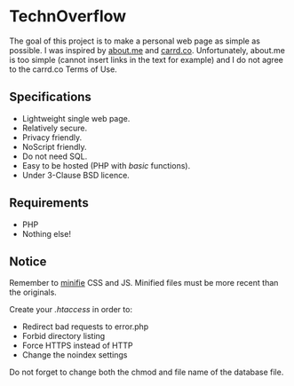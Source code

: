 TechnOverflow
=============

The goal of this project is to make a personal web page as simple as possible. I was inspired by [about.me](about.me) and [carrd.co](carrd.co). Unfortunately, about.me is too simple (cannot insert links in the text for example) and I do not agree to the carrd.co Terms of Use.

Specifications
--------------

* Lightweight single web page.
* Relatively secure.
* Privacy friendly.
* NoScript friendly.
* Do not need SQL.
* Easy to be hosted (PHP with *basic* functions).
* Under 3-Clause BSD licence.

Requirements
------------

* PHP
* Nothing else!

Notice
------

Remember to [minifie](http://refresh-sf.com/ "Minifier web based tool.") CSS and JS. 
Minified files must be more recent than the originals.

Create your *.htaccess* in order to:
* Redirect bad requests to error.php
* Forbid directory listing
* Force HTTPS instead of HTTP
* Change the noindex settings

Do not forget to change both the chmod and file name of the database file.
